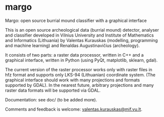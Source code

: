 # margo
Margo: open source burrial mound classifier with a graphical interface

This is an open source archeological data (burrial mound) detector, analyser and classifier developed in Vilnius University and
Institute of Mathematics and Informatics (Lithuania) by Valentas Kurauskas (modelling, programming and machine learning) and Renaldas Augustinavičius (archeology). 

It consists of two parts: a raster data processor, written in C++ and a graphical interface, written in Python (using PyQt, matplotlib, sklearn, gdal).

The current version of the raster processor works only with raster files in hfz format and supports only LKS-94 (Lithuanian) coordinate system. (The graphical interface should work with many projections and formats supported by GDAL). In the nearest future, arbitrary projections and many raster data formats will be supported via GDAL.

Documentation: see doc/ (to be added more).

Comments and feedback is welcome: valentas.kurauskas@mif.vu.lt.
